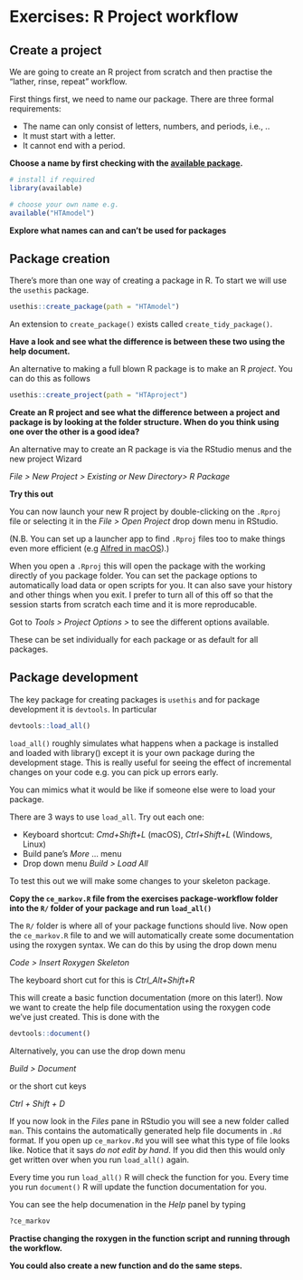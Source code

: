 # Exercises: R Project workflow

## Create a project

We are going to create an R project from scratch and then practise the
“lather, rinse, repeat” workflow.

First things first, we need to name our package. There are three formal
requirements:

-   The name can only consist of letters, numbers, and periods, i.e., ..
-   It must start with a letter.
-   It cannot end with a period.

**Choose a name by first checking with the [available
package](https://cran.r-project.org/web/packages/available/index.html).**

``` r
# install if required
library(available)

# choose your own name e.g.
available("HTAmodel")
```

**Explore what names can and can’t be used for packages**

## Package creation

There’s more than one way of creating a package in R. To start we will
use the `usethis` package.

``` r
usethis::create_package(path = "HTAmodel")
```

An extension to `create_package()` exists called
`create_tidy_package()`.

**Have a look and see what the difference is between these two using the
help document.**

An alternative to making a full blown R package is to make an R
*project*. You can do this as follows

``` r
usethis::create_project(path = "HTAproject")
```

**Create an R project and see what the difference between a project and
package is by looking at the folder structure. When do you think using
one over the other is a good idea?**

An alternative may to create an R package is via the RStudio menus and
the new project Wizard

*File \> New Project \> Existing or New Directory\> R Package*

**Try this out**

You can now launch your new R project by double-clicking on the `.Rproj`
file or selecting it in the *File \> Open Project* drop down menu in
RStudio.

(N.B. You can set up a launcher app to find `.Rproj` files too to make
things even more efficient (e.g [Alfred in
macOS](https://www.alfredapp.com/)).)

When you open a `.Rproj` this will open the package with the working
directly of you package folder. You can set the package options to
automatically load data or open scripts for you. It can also save your
history and other things when you exit. I prefer to turn all of this off
so that the session starts from scratch each time and it is more
reproducable.

Got to *Tools \> Project Options \>* to see the different options
available.

These can be set individually for each package or as default for all
packages.

## Package development

The key package for creating packages is `usethis` and for package
development it is `devtools`. In particular

``` r
devtools::load_all()
```

`load_all()` roughly simulates what happens when a package is installed
and loaded with library() except it is your own package during the
development stage. This is really useful for seeing the effect of
incremental changes on your code e.g. you can pick up errors early.

You can mimics what it would be like if someone else were to load your
package.

There are 3 ways to use `load_all`. Try out each one:

-   Keyboard shortcut: *Cmd+Shift+L* (macOS), *Ctrl+Shift+L* (Windows,
    Linux)
-   Build pane’s *More* … menu
-   Drop down menu *Build \> Load All*

To test this out we will make some changes to your skeleton package.

**Copy the `ce_markov.R` file from the exercises package-workflow folder
into the `R/` folder of your package and run `load_all()`**

The `R/` folder is where all of your package functions should live. Now
open the `ce_markov.R` file to and we will automatically create some
documentation using the roxygen syntax. We can do this by using the drop
down menu

*Code \> Insert Roxygen Skeleton*

The keyboard short cut for this is *Ctrl_Alt+Shift+R*

This will create a basic function documentation (more on this later!).
Now we want to create the help file documentation using the roxygen code
we’ve just created. This is done with the

``` r
devtools::document()
```

Alternatively, you can use the drop down menu

*Build \> Document*

or the short cut keys

*Ctrl + Shift + D*

If you now look in the *Files* pane in RStudio you will see a new folder
called `man`. This contains the automatically generated help file
documents in `.Rd` format. If you open up `ce_markov.Rd` you will see
what this type of file looks like. Notice that it says *do not edit by
hand*. If you did then this would only get written over when you run
`load_all()` again.

Every time you run `load_all()` R will check the function for you. Every
time you run `document()` R will update the function documentation for
you.

You can see the help documenation in the *Help* panel by typing

``` r
?ce_markov
```

**Practise changing the roxygen in the function script and running
through the workflow.**

**You could also create a new function and do the same steps.**
